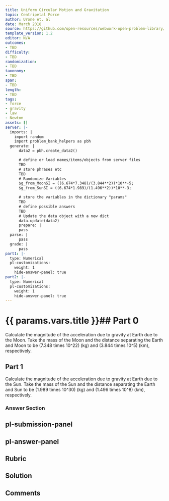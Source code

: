 ```yaml
---
title: Uniform Circular Motion and Gravitation
topic: Centripetal Force
author: Urone et. al
date: March 2018
source: https://github.com/open-resources/webwork-open-problem-library/tree/master/Contrib/BrockPhysics/College_Physics_Urone/6.Uniform_Circular_Motion_and_Gravitation/Newtons_Universal_Law_of_Gravitation/NU_U17-06-05-002.pg
template_version: 1.2
editor: N/A
outcomes:
- TBD
difficulty:
- TBD
randomization:
- TBD
taxonomy:
- TBD
span:
- TBD
length:
- TBD
tags:
- force
- gravity
- law
- Newton
assets: []
server: |-
  imports: |
    import random
    import problem_bank_helpers as pbh
  generate: |
      data2 = pbh.create_data2()

      # define or load names/items/objects from server files
      TBD
      # store phrases etc
      TBD
      # Randomize Variables
      $g_from_MoonSI = ((6.674*7.348)/(3.844**2))*10**-5;
      $g_from_SunSI = ((6.674*1.989)/(1.496**2))*10**-3;

      # store the variables in the dictionary "params"
      TBD
      # define possible answers
      TBD
      # Update the data object with a new dict
      data.update(data2)
      prepare: |
      pass
  parse: |
      pass
  grade: |
      pass
part1: |-
  type: Numerical
  pl-customizations:
    weight: 1
    hide-answer-panel: true
part2: |-
  type: Numerical
  pl-customizations:
    weight: 1
    hide-answer-panel: true
---
```


# {{ params.vars.title }}## Part 0 
Calculate the magnitude of the acceleration due to gravity at Earth due to the Moon. Take the mass of the Moon and the distance separating the Earth and Moon to be (7.348 times 10^22) (kg) and (3.844 times 10^5) (km), respectively. 
## Part 1 
Calculate the magnitude of the acceleration due to gravity at Earth due to the Sun. Take the mass of the Sun and the distance separating the Earth and Sun to be (1.989 times 10^30) (kg) and (1.496 times 10^8) (km), respectively. 


### Answer Section 


## pl-submission-panel 


## pl-answer-panel 


## Rubric 


## Solution 


## Comments 


